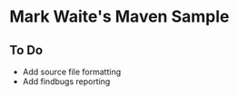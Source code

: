 Mark Waite's Maven Sample
=========================

To Do
-----

* Add source file formatting
* Add findbugs reporting

